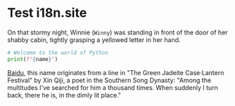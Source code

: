 # Test i18n.site

On that stormy night, Winnie (`Winny`) was standing in front of the door of her shabby cabin, tightly grasping a yellowed letter in her hand.

```python
# Welcome to the world of Python
print(f"{name}")
```

<a class="A" href="https://baidu.com">Baidu</a>, this name originates from a line in "The Green Jadeite Case·Lantern Festival" by Xin Qiji, a poet in the Southern Song Dynasty: "Among the multitudes I've searched for him a thousand times. When suddenly I turn back, there he is, in the dimly lit place."